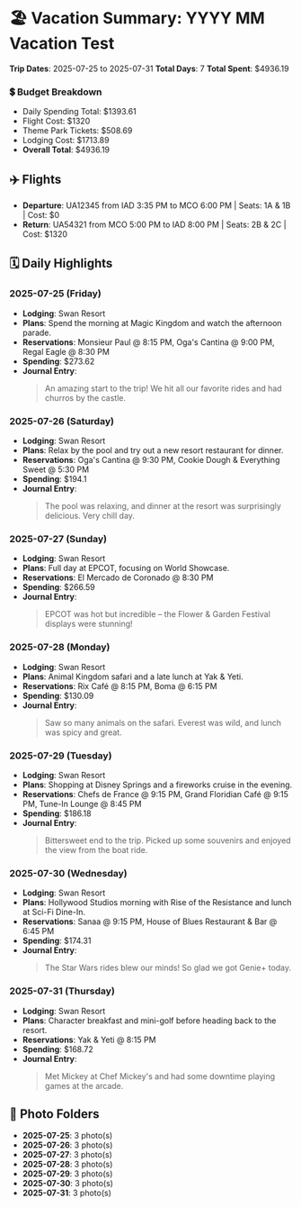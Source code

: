 # 🏖️ Vacation Summary: YYYY MM Vacation Test

**Trip Dates**: 2025-07-25 to 2025-07-31
**Total Days**: 7
**Total Spent**: $4936.19

### 💲 Budget Breakdown
- Daily Spending Total: $1393.61
- Flight Cost: $1320
- Theme Park Tickets: $508.69
- Lodging Cost: $1713.89
- **Overall Total**: $4936.19

## ✈️ Flights
- **Departure**: UA12345 from IAD 3:35 PM to MCO 6:00 PM | Seats: 1A & 1B | Cost: $0
- **Return**: UA54321 from MCO 5:00 PM to IAD 8:00 PM | Seats: 2B & 2C | Cost: $1320

## 🗓️ Daily Highlights
### 2025-07-25 (Friday)
- **Lodging**: Swan Resort
- **Plans**: Spend the morning at Magic Kingdom and watch the afternoon parade.
- **Reservations**: Monsieur Paul @ 8:15 PM, Oga's Cantina @ 9:00 PM, Regal Eagle @ 8:30 PM
- **Spending**: $273.62
- **Journal Entry**:
  > An amazing start to the trip! We hit all our favorite rides and had churros by the castle.

### 2025-07-26 (Saturday)
- **Lodging**: Swan Resort
- **Plans**: Relax by the pool and try out a new resort restaurant for dinner.
- **Reservations**: Oga's Cantina @ 9:30 PM, Cookie Dough & Everything Sweet @ 5:30 PM
- **Spending**: $194.1
- **Journal Entry**:
  > The pool was relaxing, and dinner at the resort was surprisingly delicious. Very chill day.

### 2025-07-27 (Sunday)
- **Lodging**: Swan Resort
- **Plans**: Full day at EPCOT, focusing on World Showcase.
- **Reservations**: El Mercado de Coronado @ 8:30 PM
- **Spending**: $266.59
- **Journal Entry**:
  > EPCOT was hot but incredible – the Flower & Garden Festival displays were stunning!

### 2025-07-28 (Monday)
- **Lodging**: Swan Resort
- **Plans**: Animal Kingdom safari and a late lunch at Yak & Yeti.
- **Reservations**: Rix Café @ 8:15 PM, Boma @ 6:15 PM
- **Spending**: $130.09
- **Journal Entry**:
  > Saw so many animals on the safari. Everest was wild, and lunch was spicy and great.

### 2025-07-29 (Tuesday)
- **Lodging**: Swan Resort
- **Plans**: Shopping at Disney Springs and a fireworks cruise in the evening.
- **Reservations**: Chefs de France @ 9:15 PM, Grand Floridian Café @ 9:15 PM, Tune-In Lounge @ 8:45 PM
- **Spending**: $186.18
- **Journal Entry**:
  > Bittersweet end to the trip. Picked up some souvenirs and enjoyed the view from the boat ride.

### 2025-07-30 (Wednesday)
- **Lodging**: Swan Resort
- **Plans**: Hollywood Studios morning with Rise of the Resistance and lunch at Sci-Fi Dine-In.
- **Reservations**: Sanaa @ 9:15 PM, House of Blues Restaurant & Bar @ 6:45 PM
- **Spending**: $174.31
- **Journal Entry**:
  > The Star Wars rides blew our minds! So glad we got Genie+ today.

### 2025-07-31 (Thursday)
- **Lodging**: Swan Resort
- **Plans**: Character breakfast and mini-golf before heading back to the resort.
- **Reservations**: Yak & Yeti @ 8:15 PM
- **Spending**: $168.72
- **Journal Entry**:
  > Met Mickey at Chef Mickey's and had some downtime playing games at the arcade.

## 📸 Photo Folders
- **2025-07-25**: 3 photo(s)
- **2025-07-26**: 3 photo(s)
- **2025-07-27**: 3 photo(s)
- **2025-07-28**: 3 photo(s)
- **2025-07-29**: 3 photo(s)
- **2025-07-30**: 3 photo(s)
- **2025-07-31**: 3 photo(s)
